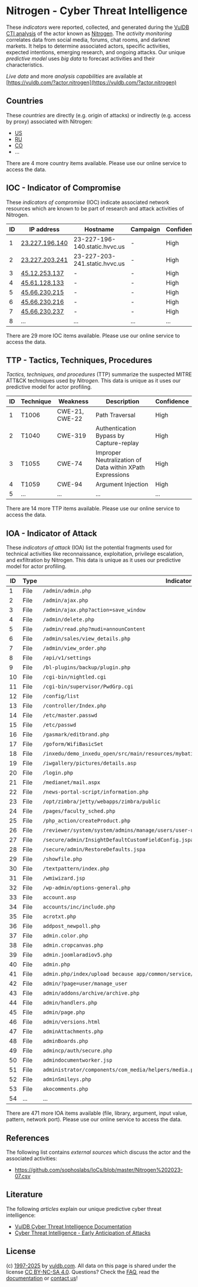 # Nitrogen - Cyber Threat Intelligence

These _indicators_ were reported, collected, and generated during the [VulDB CTI analysis](https://vuldb.com/?kb.cti) of the actor known as [Nitrogen](https://vuldb.com/?actor.nitrogen). The _activity monitoring_ correlates data from social media, forums, chat rooms, and darknet markets. It helps to determine associated actors, specific activities, expected intentions, emerging research, and ongoing attacks. Our unique _predictive model_ uses _big data_ to forecast activities and their characteristics.

_Live data_ and more _analysis capabilities_ are available at [https://vuldb.com/?actor.nitrogen](https://vuldb.com/?actor.nitrogen)

## Countries

These _countries_ are directly (e.g. origin of attacks) or indirectly (e.g. access by proxy) associated with Nitrogen:

* [US](https://vuldb.com/?country.us)
* [RU](https://vuldb.com/?country.ru)
* [CO](https://vuldb.com/?country.co)
* ...

There are 4 more country items available. Please use our online service to access the data.

## IOC - Indicator of Compromise

These _indicators of compromise_ (IOC) indicate associated network resources which are known to be part of research and attack activities of Nitrogen.

ID | IP address | Hostname | Campaign | Confidence
-- | ---------- | -------- | -------- | ----------
1 | [23.227.196.140](https://vuldb.com/?ip.23.227.196.140) | 23-227-196-140.static.hvvc.us | - | High
2 | [23.227.203.241](https://vuldb.com/?ip.23.227.203.241) | 23-227-203-241.static.hvvc.us | - | High
3 | [45.12.253.137](https://vuldb.com/?ip.45.12.253.137) | - | - | High
4 | [45.61.128.133](https://vuldb.com/?ip.45.61.128.133) | - | - | High
5 | [45.66.230.215](https://vuldb.com/?ip.45.66.230.215) | - | - | High
6 | [45.66.230.216](https://vuldb.com/?ip.45.66.230.216) | - | - | High
7 | [45.66.230.237](https://vuldb.com/?ip.45.66.230.237) | - | - | High
8 | ... | ... | ... | ...

There are 29 more IOC items available. Please use our online service to access the data.

## TTP - Tactics, Techniques, Procedures

_Tactics, techniques, and procedures_ (TTP) summarize the suspected MITRE ATT&CK techniques used by _Nitrogen_. This data is unique as it uses our predictive model for actor profiling.

ID | Technique | Weakness | Description | Confidence
-- | --------- | -------- | ----------- | ----------
1 | T1006 | CWE-21, CWE-22 | Path Traversal | High
2 | T1040 | CWE-319 | Authentication Bypass by Capture-replay | High
3 | T1055 | CWE-74 | Improper Neutralization of Data within XPath Expressions | High
4 | T1059 | CWE-94 | Argument Injection | High
5 | ... | ... | ... | ...

There are 14 more TTP items available. Please use our online service to access the data.

## IOA - Indicator of Attack

These _indicators of attack_ (IOA) list the potential fragments used for technical activities like reconnaissance, exploitation, privilege escalation, and exfiltration by Nitrogen. This data is unique as it uses our predictive model for actor profiling.

ID | Type | Indicator | Confidence
-- | ---- | --------- | ----------
1 | File | `/admin/admin.php` | High
2 | File | `/admin/ajax.php` | High
3 | File | `/admin/ajax.php?action=save_window` | High
4 | File | `/admin/delete.php` | High
5 | File | `/admin/read.php?mudi=announContent` | High
6 | File | `/admin/sales/view_details.php` | High
7 | File | `/admin/view_order.php` | High
8 | File | `/api/v1/settings` | High
9 | File | `/bl-plugins/backup/plugin.php` | High
10 | File | `/cgi-bin/nightled.cgi` | High
11 | File | `/cgi-bin/supervisor/PwdGrp.cgi` | High
12 | File | `/config/list` | Medium
13 | File | `/controller/Index.php` | High
14 | File | `/etc/master.passwd` | High
15 | File | `/etc/passwd` | Medium
16 | File | `/gasmark/editbrand.php` | High
17 | File | `/goform/WifiBasicSet` | High
18 | File | `/inxedu/demo_inxedu_open/src/main/resources/mybatis/inxedu/website/WebsiteImagesMapper.xml` | High
19 | File | `/iwgallery/pictures/details.asp` | High
20 | File | `/login.php` | Medium
21 | File | `/medianet/mail.aspx` | High
22 | File | `/news-portal-script/information.php` | High
23 | File | `/opt/zimbra/jetty/webapps/zimbra/public` | High
24 | File | `/pages/faculty_sched.php` | High
25 | File | `/php_action/createProduct.php` | High
26 | File | `/reviewer/system/system/admins/manage/users/user-update.php` | High
27 | File | `/secure/admin/InsightDefaultCustomFieldConfig.jspa` | High
28 | File | `/secure/admin/RestoreDefaults.jspa` | High
29 | File | `/showfile.php` | High
30 | File | `/textpattern/index.php` | High
31 | File | `/wmiwizard.jsp` | High
32 | File | `/wp-admin/options-general.php` | High
33 | File | `account.asp` | Medium
34 | File | `accounts/inc/include.php` | High
35 | File | `acrotxt.php` | Medium
36 | File | `addpost_newpoll.php` | High
37 | File | `admin.color.php` | High
38 | File | `admin.cropcanvas.php` | High
39 | File | `admin.joomlaradiov5.php` | High
40 | File | `admin.php` | Medium
41 | File | `admin.php/index/upload because app/common/service/UploadService.php` | High
42 | File | `admin/?page=user/manage_user` | High
43 | File | `admin/addons/archive/archive.php` | High
44 | File | `admin/handlers.php` | High
45 | File | `admin/page.php` | High
46 | File | `admin/versions.html` | High
47 | File | `adminAttachments.php` | High
48 | File | `adminBoards.php` | High
49 | File | `admincp/auth/secure.php` | High
50 | File | `admindocumentworker.jsp` | High
51 | File | `administrator/components/com_media/helpers/media.php` | High
52 | File | `adminSmileys.php` | High
53 | File | `akocomments.php` | High
54 | ... | ... | ...

There are 471 more IOA items available (file, library, argument, input value, pattern, network port). Please use our online service to access the data.

## References

The following list contains _external sources_ which discuss the actor and the associated activities:

* https://github.com/sophoslabs/IoCs/blob/master/Nitrogen%202023-07.csv

## Literature

The following _articles_ explain our unique predictive cyber threat intelligence:

* [VulDB Cyber Threat Intelligence Documentation](https://vuldb.com/?kb.cti)
* [Cyber Threat Intelligence - Early Anticipation of Attacks](https://www.scip.ch/en/?labs.20201022)

## License

(c) [1997-2025](https://vuldb.com/?kb.changelog) by [vuldb.com](https://vuldb.com/?kb.about). All data on this page is shared under the license [CC BY-NC-SA 4.0](https://creativecommons.org/licenses/by-nc-sa/4.0/). Questions? Check the [FAQ](https://vuldb.com/?kb.faq), read the [documentation](https://vuldb.com/?kb) or [contact us](https://vuldb.com/?contact)!
